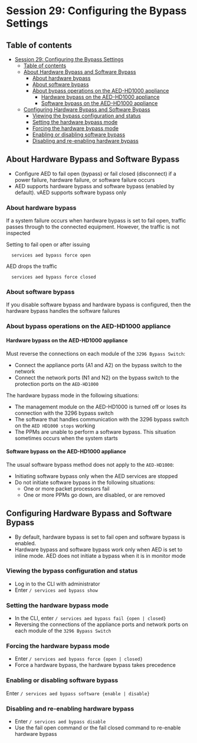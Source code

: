 # Session 29: Configuring the Bypass Settings

## Table of contents

- [Session 29: Configuring the Bypass Settings](#session-29-configuring-the-bypass-settings)
  - [Table of contents](#table-of-contents)
  - [About Hardware Bypass and Software Bypass](#about-hardware-bypass-and-software-bypass)
    - [About hardware bypass](#about-hardware-bypass)
    - [About software bypass](#about-software-bypass)
    - [About bypass operations on the AED-HD1000 appliance](#about-bypass-operations-on-the-aed-hd1000-appliance)
      - [Hardware bypass on the AED-HD1000 appliance](#hardware-bypass-on-the-aed-hd1000-appliance)
      - [Software bypass on the AED-HD1000 appliance](#software-bypass-on-the-aed-hd1000-appliance)
  - [Configuring Hardware Bypass and Software Bypass](#configuring-hardware-bypass-and-software-bypass)
    - [Viewing the bypass configuration and status](#viewing-the-bypass-configuration-and-status)
    - [Setting the hardware bypass mode](#setting-the-hardware-bypass-mode)
    - [Forcing the hardware bypass mode](#forcing-the-hardware-bypass-mode)
    - [Enabling or disabling software bypass](#enabling-or-disabling-software-bypass)
    - [Disabling and re-enabling hardware bypass](#disabling-and-re-enabling-hardware-bypass)

## About Hardware Bypass and Software Bypass

- Configure AED to fail open (bypass) or fail closed (disconnect) if a power failure, hardware failure, or software failure occurs
- AED supports hardware bypass and software bypass (enabled by default). vAED supports software bypass only

### About hardware bypass

If a system failure occurs when hardware bypass is set to fail open, traffic passes through to the connected equipment. However, the traffic is not inspected

Setting to fail open or after issuing
```
  services aed bypass force open
```

AED drops the traffic
```
  services aed bypass force closed 
```

### About software bypass

If you disable software bypass and hardware bypass is configured, then the hardware bypass handles the software failures

### About bypass operations on the AED-HD1000 appliance

#### Hardware bypass on the AED-HD1000 appliance

Must reverse the connections on each module
of the `3296 Bypass Switch`:

- Connect the appliance ports (A1 and A2) on the bypass switch to the network
- Connect the network ports (N1 and N2) on the bypass switch to the protection ports on the `AED-HD1000`

The hardware bypass mode in the following situations:

- The management module on the AED-HD1000 is turned off or loses its connection with the 3296 bypass switch
- The software that handles communication with the 3296 bypass switch on the `AED HD1000 stops` working
- The PPMs are unable to perform a software bypass. This situation sometimes occurs when the system starts

#### Software bypass on the AED-HD1000 appliance

The usual software bypass method does not apply to the `AED-HD1000`:

- Initiating software bypass only when the AED services are stopped
- Do not initiate software bypass in the following situations:
  - One or more packet processors fail
  - One or more PPMs go down, are disabled, or are removed

## Configuring Hardware Bypass and Software Bypass

- By default, hardware bypass is set to fail open and software bypass is enabled.
- Hardware bypass and software bypass work only when AED is set to inline mode. AED
does not initiate a bypass when it is in monitor mode

### Viewing the bypass configuration and status

- Log in to the CLI with administrator
- Enter `/ services aed bypass show`

### Setting the hardware bypass mode

- In the CLI, enter `/ services aed bypass fail {open | closed}`
- Reversing the connections of the appliance ports and network ports on each module of the `3296 Bypass Switch`

### Forcing the hardware bypass mode

- Enter `/ services aed bypass force {open | closed}`
- Force a hardware bypass, the hardware
bypass takes precedence

### Enabling or disabling software bypass

Enter `/ services aed bypass software {enable | disable}`

### Disabling and re-enabling hardware bypass

- Enter `/ services aed bypass disable`
- Use the fail open command or the fail closed command to re-enable hardware bypass